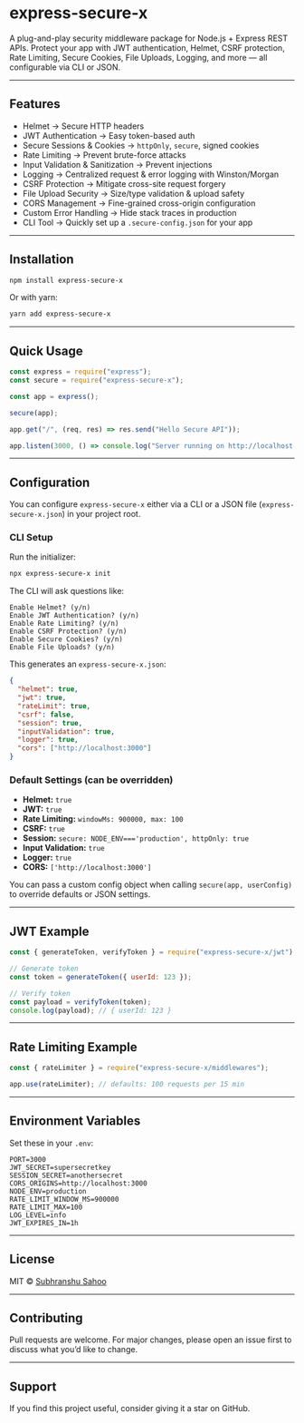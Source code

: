 # express-secure-x

A plug-and-play security middleware package for Node.js + Express REST APIs. Protect your app with JWT authentication, Helmet, CSRF protection, Rate Limiting, Secure Cookies, File Uploads, Logging, and more — all configurable via CLI or JSON.

---

## Features

- Helmet → Secure HTTP headers  
- JWT Authentication → Easy token-based auth  
- Secure Sessions & Cookies → `httpOnly`, `secure`, signed cookies  
- Rate Limiting → Prevent brute-force attacks  
- Input Validation & Sanitization → Prevent injections  
- Logging → Centralized request & error logging with Winston/Morgan  
- CSRF Protection → Mitigate cross-site request forgery  
- File Upload Security → Size/type validation & upload safety  
- CORS Management → Fine-grained cross-origin configuration  
- Custom Error Handling → Hide stack traces in production  
- CLI Tool → Quickly set up a `.secure-config.json` for your app  

---

## Installation

```bash
npm install express-secure-x
```

Or with yarn:

```bash
yarn add express-secure-x
```

---

## Quick Usage

```js
const express = require("express");
const secure = require("express-secure-x");

const app = express();

secure(app);

app.get("/", (req, res) => res.send("Hello Secure API"));

app.listen(3000, () => console.log("Server running on http://localhost:3000"));
```

---

## Configuration

You can configure `express-secure-x` either via a CLI or a JSON file (`express-secure-x.json`) in your project root.

### CLI Setup

Run the initializer:

```bash
npx express-secure-x init
```

The CLI will ask questions like:

```
Enable Helmet? (y/n)
Enable JWT Authentication? (y/n)
Enable Rate Limiting? (y/n)
Enable CSRF Protection? (y/n)
Enable Secure Cookies? (y/n)
Enable File Uploads? (y/n)
```

This generates an `express-secure-x.json`:

```json
{
  "helmet": true,
  "jwt": true,
  "rateLimit": true,
  "csrf": false,
  "session": true,
  "inputValidation": true,
  "logger": true,
  "cors": ["http://localhost:3000"]
}
```

### Default Settings (can be overridden)

- **Helmet:** `true`  
- **JWT:** `true`  
- **Rate Limiting:** `windowMs: 900000, max: 100`  
- **CSRF:** `true`  
- **Session:** `secure: NODE_ENV==='production', httpOnly: true`  
- **Input Validation:** `true`  
- **Logger:** `true`  
- **CORS:** `['http://localhost:3000']`

You can pass a custom config object when calling `secure(app, userConfig)` to override defaults or JSON settings.

---

## JWT Example

```js
const { generateToken, verifyToken } = require("express-secure-x/jwt");

// Generate token
const token = generateToken({ userId: 123 });

// Verify token
const payload = verifyToken(token);
console.log(payload); // { userId: 123 }
```

---

## Rate Limiting Example

```js
const { rateLimiter } = require("express-secure-x/middlewares");

app.use(rateLimiter); // defaults: 100 requests per 15 min
```

---

## Environment Variables

Set these in your `.env`:

```env
PORT=3000
JWT_SECRET=supersecretkey
SESSION_SECRET=anothersecret
CORS_ORIGINS=http://localhost:3000
NODE_ENV=production
RATE_LIMIT_WINDOW_MS=900000
RATE_LIMIT_MAX=100
LOG_LEVEL=info
JWT_EXPIRES_IN=1h
```

---

## License

MIT © [Subhranshu Sahoo](https://github.com/subhranshus-mindfire)

---

## Contributing

Pull requests are welcome. For major changes, please open an issue first to discuss what you’d like to change.

---

## Support

If you find this project useful, consider giving it a star on GitHub.
